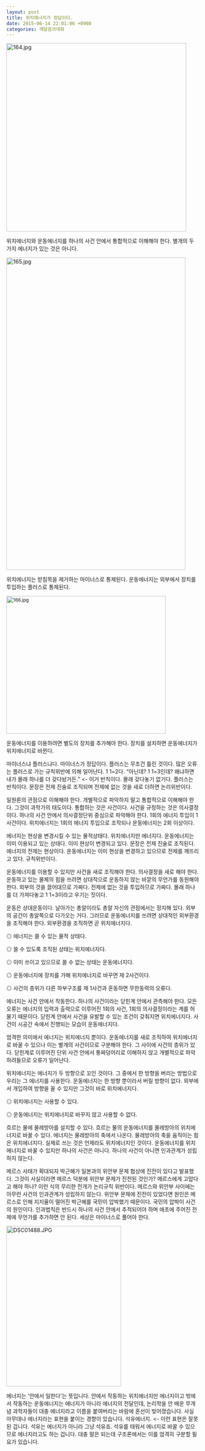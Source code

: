 ```yaml
---
layout: post
title: 위치에너지가 정답이다.
date: 2015-06-14 22:01:06 +0900
categories: 깨달음의대화
---
```


<img src="assets/attach/images/198/427/599/164.jpg" alt="164.jpg" width="470" height="492" /> 



  


위치에너지와 운동에너지를 하나의 사건 안에서 통합적으로 이해해야 한다. 별개의 두 가지 에너지가 있는 것은 아니다. 

  


  


<img src="assets/attach/images/198/427/599/165.jpg" alt="165.jpg" width="468" height="816" />  




  


위치에너지는 받침목을 제거하는 마이너스로 통제된다. 운동에너지는 외부에서 장치를 투입하는 플러스로 통제된다. 

  


<img src="assets/attach/images/198/427/599/166.jpg" alt="166.jpg" width="416" height="360"  style="font-size: 12px; line-height: 1.5;" />

  


운동에너지를 이용하려면 별도의 장치를 추가해야 한다. 장치를 설치하면 운동에너지가 위치에너지로 바뀐다. 

  


마이너스냐 플러스냐다. 마이너스가 정답이다. 플러스는 무조건 틀린 것이다. 많은 오류는 플러스로 가는 규칙위반에 의해 일어난다. 1 1=2다. “아닌데? 1 1=3인데? 왜냐하면 내가 몰래 하나를 더 갖다놨거든.” <- 이거 반칙이다. 몰래 갖다놓기 없기다. 플러스는 반칙이다. 문장은 전제 진술로 조직되며 전제에 없는 것을 새로 더하면 논리위반이다. 

  


일원론의 관점으로 이해해야 한다. 개별적으로 파악하지 말고 통합적으로 이해해야 한다. 그것이 과학가의 태도이다. 통합하는 것은 사건이다. 사건을 규정하는 것은 의사결정이다. 하나의 사건 안에서 의사결정단위 중심으로 파악해야 한다. 1회의 에너지 투입이 1사건이다. 위치에너지는 1회의 에너지 투입으로 조작되나 운동에너지는 2회 이상이다.

  


에너지는 현상을 변경시킬 수 있는 물적상태다. 위치에너지만 에너지다. 운동에너지는 이미 이용되고 있는 상태다. 이미 현상이 변경되고 있다. 문장은 전제 진술로 조직된다. 에너지의 전제는 현상이다. 운동에너지는 이미 현상을 변경하고 있으므로 전제를 깨뜨리고 있다. 규칙위반이다. 

  


운동에너지를 이용할 수 있지만 사건을 새로 조직해야 한다. 의사결정을 새로 해야 한다. 운동하고 있는 물체의 힘을 쓰려면 상대적으로 운동하지 않는 바깥의 무언가를 동원해야 한다. 외부의 것을 끌어대므로 가짜다. 전제에 없는 것을 투입하므로 가짜다. 몰래 하나를 더 가져다놓고 1 1=3이라고 우기는 짓이다. 

  


운동은 상대운동이다. 날아가는 총알이라도 총알 자신의 관점에서는 정지해 있다. 외부의 공간이 총알쪽으로 다가오는 거다. 그러므로 운동에너지를 쓰려면 상대적인 외부환경을 조직해야 한다. 외부환경을 조직하면 곧 위치에너지다. 

  


◎ 에너지는 쓸 수 있는 물적 상태다.  
      
◎ 쓸 수 있도록 조직된 상태는 위치에너지다.  
      
◎ 이미 쓰이고 있으므로 쓸 수 없는 상태는 운동에너지다.   
      
◎ 운동에너지에 장치를 가해 위치에너지로 바꾸면 제 2사건이다.   
      
◎ 사건의 층위가 다른 하부구조를 제 1사건과 혼동하면 무한동력의 오류다. 

  


에너지는 사건 안에서 작동한다. 하나의 사건이라는 닫힌계 안에서 관측해야 한다. 모든 오류는 에너지의 입력과 출력으로 이루어진 1회의 사건, 1회의 의사결정이라는 계를 허물기 때문이다. 닫힌계 안에서 사건을 유발할 수 있는 조건이 갖춰지면 위치에너지다. 사건이 시공간 속에서 진행되는 모습이 운동에너지다. 

  


엄격한 의미에서 에너지는 위치에너지 뿐이다. 운동에너지를 새로 조직하여 위치에너지로 바꿀 수 있으나 이는 별개의 사건이므로 구분해야 한다. 그 사이에 사건의 층위가 있다. 닫힌계로 이루어진 단위 사건 안에서 통짜덩어리로 이해하지 않고 개별적으로 파악하려들므로 오류가 일어난다.

  


위치에너지는 에너지가 두 방향으로 꼬인 것이다. 그 중에서 한 방향을 버리는 방법으로 우리는 그 에너지를 사용한다. 운동에너지는 한 방향 뿐이라서 버릴 방향이 없다. 외부에서 개입하여 방향을 꼴 수 있지만 그것이 바로 위치에너지다. 

  


◎ 위치에너지는 사용할 수 있다.  
      
◎ 운동에너지는 위치에너지로 바꾸지 않고 사용할 수 없다. 

  


흐르는 물에 물레방아를 설치할 수 있다. 흐르는 물의 운동에너지를 물레방아의 위치에너지로 바꿀 수 있다. 에너지는 물레방아의 축에서 나온다. 물레방아의 축을 움직이는 힘은 위치에너지다. 실제로 쓰는 것은 언제라도 위치에너지인 것이다. 운동에너지를 위치에너지로 바꿀 수 있지만 하나의 사건은 아니다. 하나의 사건이 아니면 인과관계가 성립하지 않는다. 

  


메르스 사태가 확대되자 박근혜가 일본과의 위안부 문제 협상에 진전이 있다고 발표했다. 그것이 사실이라면 메르스 덕분에 위안부 문제가 진전된 것인가? 메르스에게 고맙다고 해야 하나? 이런 식의 무리한 전개가 논리규칙 위반이다. 메르스와 위안부 사이에는 아무런 사건의 인과관계가 성립하지 않는다. 위안부 문제에 진전이 있었다면 원인은 메르스로 인해 지지율이 떨어진 박근혜를 국민이 압박했기 때문이다. 국민의 압박이 사건의 원인이다. 인과법칙은 반드시 하나의 사건 안에서 추적되어야 하며 애초에 주어진 전제에 무언가를 추가하면 안 된다. 세상은 마이너스로 풀어야 한다. 

  



 <img src="assets/attach/images/198/427/599/DSC01488.JPG" alt="DSC01488.JPG" width="300" height="419" /> 

  


에너지는 '안에서 일한다'는 뜻입니다. 안에서 작동하는 위치에너지만 에너지이고 밖에서 작동하는 운동에너지는 에너지가 아니라 에너지의 전달인데, 논리학을 안 배운 무개념 과학자들이 대충 에너지라고 이름을 붙여버리는 바람에 혼선이 빚어졌습니다. 사실 아무데나 에너지라는 표현을 붙이는 경향이 있습니다. 석유에너지. <- 이런 표현은 잘못된 겁니다. 석유는 에너지가 아니라 그냥 석유죠. 석유를 태워서 에너지로 바꿀 수 있으므로 에너지라고도 하는 겁니다. 대충 말은 되는데 구조론에서는 이를 엄격히 구분할 필요가 있습니다.
